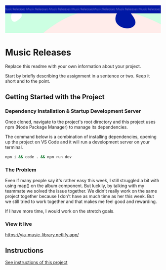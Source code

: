 <h1 align="center">
  <a href="">
    <img src="/src/assets/music-releases.svg" alt="Project Banner Image">
  </a>
</h1>

# Music Releases

Replace this readme with your own information about your project.

Start by briefly describing the assignment in a sentence or two. Keep it short and to the point.

## Getting Started with the Project

### Dependency Installation & Startup Development Server

Once cloned, navigate to the project's root directory and this project uses npm (Node Package Manager) to manage its dependencies.

The command below is a combination of installing dependencies, opening up the project on VS Code and it will run a development server on your terminal.

```bash
npm i && code . && npm run dev
```

### The Problem

Even if many people say it's rather easy this week, I still struggled a bit with using map() on the album component. But luckily, by talking with my teammate we solved the issue together. We didn't really work on the same project together because I don't have as much time as her this week. But we still tried to work together and that makes me feel good and rewarding.

If I have more time, I would work on the stretch goals. 

### View it live

https://yia-music-library.netlify.app/

## Instructions

<a href="instructions.md">
   See instructions of this project
  </a>
